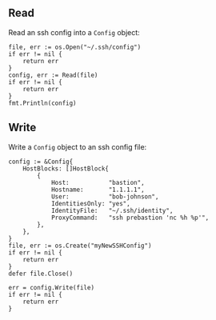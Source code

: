 ## Read
Read an ssh config into a `Config` object:

```
file, err := os.Open("~/.ssh/config")
if err != nil {
	return err
}
config, err := Read(file)
if err != nil {
	return err
}
fmt.Println(config)
```

## Write
Write a `Config` object to an ssh config file:

```
config := &Config{
	HostBlocks: []HostBlock{
		{
			Host:           "bastion",
			Hostname:       "1.1.1.1",
			User:           "bob-johnson",
			IdentitiesOnly: "yes",
			IdentityFile:   "~/.ssh/identity",
			ProxyCommand:   "ssh prebastion 'nc %h %p'",
		},
	},
}
file, err := os.Create("myNewSSHConfig")
if err != nil {
	return err
}
defer file.Close()

err = config.Write(file)
if err != nil {
	return err
}
```
